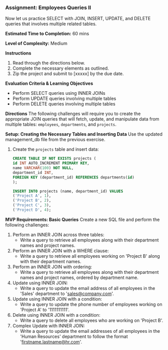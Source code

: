 ### Assignment: Employees Queries II

Now let us practice SELECT with JOIN, INSERT, UPDATE, and DELETE queries that involves multiple related tables.

**Estimated Time to Completion:** 60 mins

**Level of Complexity:** Medium

**Instructions**
1. Read through the directions below. 
2. Complete the necessary elements as outlined. 
3. Zip the project and submit to [xxxxx] by the due date.

**Evaluation Criteria & Learning Objectives**
- Perform SELECT queries using INNER JOINs
- Perform UPDATE queries involving multiple tables
- Perform DELETE queries involving multiple tables

**Directions**
The following challenges will require you to create the appropriate JOIN queries that will fetch, update, and manipulate data from multiple tables: `employees`, `departments`, and `projects`.

**Setup: Creating the Necessary Tables and Inserting Data**
Use the updated management_db file from the previous exercise.

1. Create the `projects` table and insert data:

    ```sql
    CREATE TABLE IF NOT EXISTS projects (
    id INT AUTO_INCREMENT PRIMARY KEY,
    name VARCHAR(100) NOT NULL,
    department_id INT,
    FOREIGN KEY (department_id) REFERENCES departments(id)
    );

    INSERT INTO projects (name, department_id) VALUES
    ('Project A', 1),
    ('Project B', 2),
    ('Project C', 3),
    ('Project D', 4);
    ```
**MVP Requirements: Basic Queries**
Create a new SQL file and perform the following challenges:
1. Perform an INNER JOIN across three tables:
    - Write a query to retrieve all employees along with their department names and project names.
2. Perform an INNER JOIN with a WHERE clause:
    - Write a query to retrieve all employees working on 'Project B' along with their department names.
3. Perform an INNER JOIN with ordering:
    - Write a query to retrieve all employees along with their department names and project names, ordered by department name.
4. Update using INNER JOIN:
    - Write a query to update the email address of all employees in the 'Sales' department to 'sales@company.com'.
5. Update using INNER JOIN with a condition:
    - Write a query to update the phone number of employees working on 'Project A' to '1111111111'.
6. Delete using INNER JOIN with a condition:
    - Write a query to delete all employees who are working on 'Project B'.
7. Complex Update with INNER JOIN:
    - Write a query to update the email addresses of all employees in the 'Human Resources' department to follow the format 'firstname.lastname@hr.com'.

